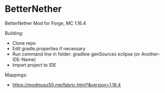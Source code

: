 # BetterNether
BetterNether Mod for Forge, MC 1.16.4

Building:
* Clone repo
* Edit gradle.properties if necessary
* Run command line in folder: gradlew genSources eclipse (or Another-IDE-Name)
* Import project to IDE

Mappings:
* https://modmuss50.me/fabric.html?&version=1.16.4